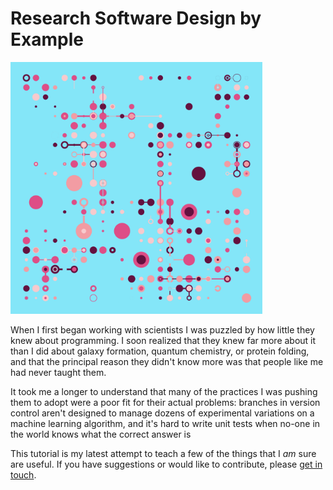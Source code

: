 # Research Software Design by Example

<div class="row" markdown="1">
  <div class="col-4 center">
    <img src="./static/advent_04_202.png" alt="Advent 202 by Danielle Navarro" style="width: 80%">
  </div>
  <div class="col-8" markdown="1">

When I first began working with scientists
I was puzzled by how little they knew about programming.
I soon realized that they knew far more about it
than I did about galaxy formation,
quantum chemistry,
or protein folding,
and that the principal reason they didn't know more was that
people like me had never taught them.

It took me a longer to understand that
many of the practices I was pushing them to adopt
were a poor fit for their actual problems:
branches in version control aren't designed to manage
dozens of experimental variations on a machine learning algorithm,
and it's hard to write unit tests
when no-one in the world knows what the correct answer is

This tutorial is my latest attempt to teach
a few of the things that I <em>am</em> sure are useful.
If you have suggestions or would like to contribute,
please [get in touch](./CONTRIBUTING.md).

  </div>
</div>
